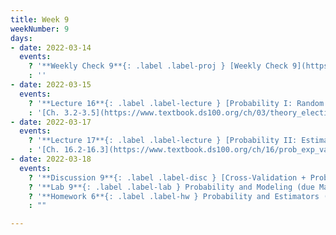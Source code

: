 ```yaml
---
title: Week 9
weekNumber: 9
days:
- date: 2022-03-14
  events:
    ? '**Weekly Check 9**{: .label .label-proj } [Weekly Check 9](https://forms.gle/StWg4q9jDuayu57G9) (due Mar 21)'
    : ''
- date: 2022-03-15
  events:
    ? '**Lecture 16**{: .label .label-lecture } [Probability I: Random Variables](lecture/lec16)'
    : '[Ch. 3.2-3.5](https://www.textbook.ds100.org/ch/03/theory_election.html), [16.1](https://www.textbook.ds100.org/ch/16/prob_random_vars.html)'
- date: 2022-03-17
  events:
    ? '**Lecture 17**{: .label .label-lecture } [Probability II: Estimators, Bias, and Variance](lecture/lec17)'
    : '[Ch. 16.2-16.3](https://www.textbook.ds100.org/ch/16/prob_exp_var.html)'
- date: 2022-03-18
  events:
    ? '**Discussion 9**{: .label .label-disc } [Cross-Validation + Probability I](https://drive.google.com/file/d/1ieZcBRcRi4G4DGgsN9FF9kRkZP0WBJuN/view?usp=sharing)'
    ? '**Lab 9**{: .label .label-lab } Probability and Modeling (due Mar 29)'
    ? '**Homework 6**{: .label .label-hw } Probability and Estimators (due Mar 31)'
    : ""

---
```

